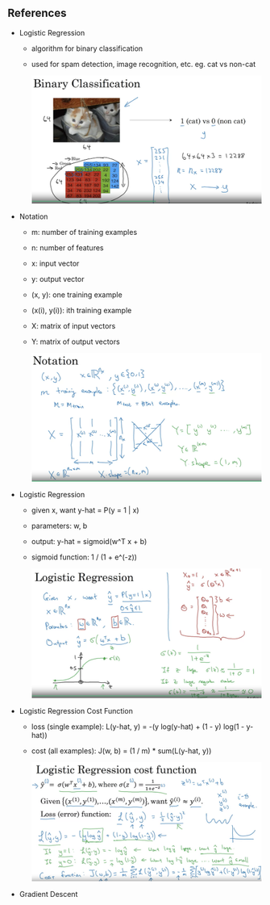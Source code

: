 ## References

- Logistic Regression

    -  algorithm for binary classification
    -  used for spam detection, image recognition, etc.
        eg. cat vs non-cat

        ![alt text](image.png)

- Notation

    -  m: number of training examples
    -  n: number of features
    -  x: input vector
    -  y: output vector
    -  (x, y): one training example
    -  (x(i), y(i)): ith training example
    -  X: matrix of input vectors
    -  Y: matrix of output vectors

        ![alt text](image-1.png)

- Logistic Regression

    - given x, want y-hat = P(y = 1 | x)
    - parameters: w, b
    - output: y-hat = sigmoid(w^T x + b)
    - sigmoid function: 1 / (1 + e^(-z))

        ![alt text](image-2.png)

- Logistic Regression Cost Function

    - loss (single example): L(y-hat, y) = -(y log(y-hat) + (1 - y) log(1 - y-hat))
    - cost (all examples): J(w, b) = (1 / m) * sum(L(y-hat, y))

        ![alt text](image-3.png)

- Gradient Descent